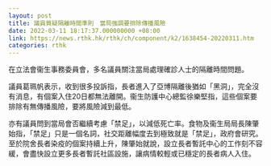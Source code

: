```yaml
---
layout: post
title: 議員質疑隔離時間準則　當局強調要排除傳播風險
date: 2022-03-11 18:17:37.000000000 +08:00
link: https://news.rthk.hk/rthk/ch/component/k2/1638454-20220311.htm
categories: rthk
---
```


在立法會衞生事務委員會，多名議員關注當局處理確診人士的隔離時間問題。

議員葛珮帆表示，收到很多投訴指，長者進入了亞博隔離後猶如「黑洞」，完全沒有消息，有個案入住20日都無法離開。衞生防護中心總監徐樂堅指，這些個案要排除有無傳播風險，要將風險減到最低。

亦有議員問到當局會否繼續考慮「禁足」，以減低死亡率。食物及衞生局局長陳肇始指，「禁足」只是一個名詞，社交距離幅度去到極致就是「禁足」，政府會研究。至於院舍長者染疫的個案持續上升，陳肇始就說，設立長者暫託中心的工作刻不容緩，會盡快設立更多長者暫託社區設施，讓病情較輕或已穩定的長者病人入住。
